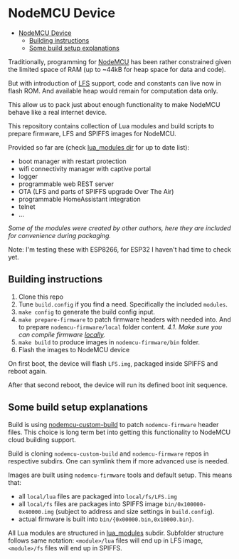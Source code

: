 # NodeMCU Device

<!-- @import "[TOC]" {cmd="toc" depthFrom=1 depthTo=6 orderedList=false} -->

<!-- code_chunk_output -->

- [NodeMCU Device](#nodemcu-device)
  - [Building instructions](#building-instructions)
  - [Some build setup explanations](#some-build-setup-explanations)

<!-- /code_chunk_output -->

Traditionally, programming for [NodeMCU](https://en.wikipedia.org/wiki/NodeMCU) has been rather constrained given the limited space of RAM (up to ~44kB for heap space for data and code).

But with introduction of [LFS](https://nodemcu.readthedocs.io/en/release/lfs/) support, code and constants can live now in flash ROM. And available heap would remain for computation data only.

This allow us to pack just about enough functionality to make NodeMCU behave like a real internet device.

This repository contains collection of Lua modules and build scripts to prepare firmware, LFS and SPIFFS images for NodeMCU.

Provided so far are (check [lua_modules dir](lua_modules) for up to date list):

- boot manager with restart protection
- wifi connectivity manager with captive portal
- logger
- programmable web REST server
- OTA (LFS and parts of SPIFFS upgrade Over The Air)
- programmable HomeAssistant integration
- telnet
- ...

*Some of the modules were created by other authors, here they are included for convenience during packaging.*

Note: I'm testing these with ESP8266, for ESP32 I haven't had time to check yet.

## Building instructions

1. Clone this repo
2. Tune `build.config` if you find a need. Specifically the included `modules`.
3. `make config` to generate the build config input.
4. `make prepare-firmware` to patch firmware headers with needed into. And to prepare `nodemcu-firmware/local` folder content.
*4.1. Make sure you can compile firmware [locally](https://nodemcu.readthedocs.io/en/latest/build/#linux-build-environment).*
5. `make build` to produce images in `nodemcu-firmware/bin` folder.
6. Flash the images to NodeMCU device

On first boot, the device will flash `LFS.img`, packaged inside SPIFFS and reboot again.

After that second reboot, the device will run its defined boot init sequence.

## Some build setup explanations

Build is using [nodemcu-custom-build](https://github.com/fikin/nodemcu-custom-build) to patch `nodemcu-firmware` header files. This choice is long term bet into getting this functionality to NodeMCU cloud building support.

Build is cloning `nodemcu-custom-build` and `nodemcu-firmware` repos in respective subdirs. One can symlink them if more advanced use is needed.

Images are built using `nodemcu-firmware` tools and default setup. This means that:

- all `local/lua` files are packaged into `local/fs/LFS.img`
- all `local/fs` files are packages into SPIFFS image `bin/0x100000-0x40000.img` (subject to address and size settings in `build.config`).
- actual firmware is built into `bin/{0x00000.bin,0x10000.bin}`.

All Lua modules are structured in [lua_modules](lua_modules) subdir. Subfolder structure follows same notation: `<module>/lua` files will end up in LFS image, `<module>/fs` files will end up in SPIFFS.
